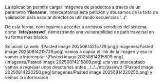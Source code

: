 La aplicación permite cargar imágenes de productos a través de un parámetro ‘**filename**‘. Interceptamos esta petición y abusamos de la falta de validación para escalar directorios utilizando secuencias ‘**../**‘.

De esta forma, conseguimos acceder a archivos sensibles del sistema, como ‘**/etc/passwd**‘, demostrando una vulnerabilidad de path traversal en su forma más básica.

Solucion
La web:
![Pasted image 20250814215729.png](imagenes/Pasted image 20250814215729.png)
vamos a copiar el link de la imagen y eso lo vamos a interceptar
![Pasted image 20250814215809.png](imagenes/Pasted image 20250814215809.png)
una ves interceptado vamos a regresar unos directorios antes
../../../etc/passwd
![Pasted image 20250814220250.png](imagenes/Pasted image 20250814220250.png)
y vemos la informacion

